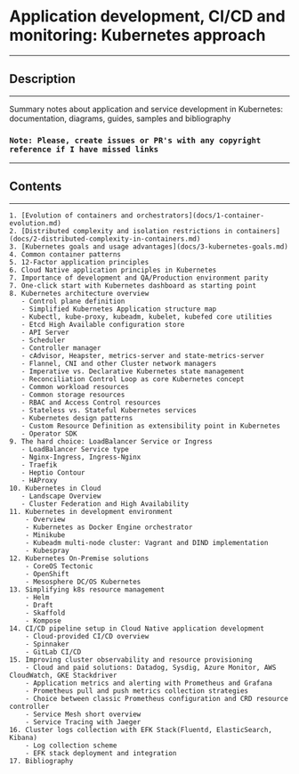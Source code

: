 # Application development, CI/CD and monitoring: Kubernetes approach
---------------
## Description
---------------
Summary notes about application and service development in Kubernetes: documentation, diagrams, guides, samples and bibliography

### `Note: Please, create issues or PR's with any copyright reference if I have missed links`

------------
## Contents
------------
    1. [Evolution of containers and orchestrators](docs/1-container-evolution.md)
    2. [Distributed complexity and isolation restrictions in containers](docs/2-distributed-complexity-in-containers.md)
    3. [Kubernetes goals and usage advantages](docs/3-kubernetes-goals.md)
    4. Common container patterns
    5. 12-Factor application principles
    6. Cloud Native application principles in Kubernetes
    7. Importance of development and QA/Production environment parity
    7. One-click start with Kubernetes dashboard as starting point
    8. Kubernetes architecture overview
       - Control plane definition
       - Simplified Kubernetes Application structure map
       - Kubectl, kube-proxy, kubeadm, kubelet, kubefed core utilities
       - Etcd High Available configuration store
       - API Server
       - Scheduler
       - Controller manager
       - cAdvisor, Heapster, metrics-server and state-metrics-server
       - Flannel, CNI and other Cluster network managers
       - Imperative vs. Declarative Kubernetes state management
       - Reconciliation Control Loop as core Kubernetes concept
       - Common workload resources
       - Common storage resources
       - RBAC and Access Control resources
       - Stateless vs. Stateful Kubernetes services
       - Kubernetes design patterns
       - Custom Resource Definition as extensibility point in Kubernetes
       - Operator SDK
    9. The hard choice: LoadBalancer Service or Ingress
       - LoadBalancer Service type
       - Nginx-Ingress, Ingress-Nginx
       - Traefik
       - Heptio Contour
       - HAProxy
    10. Kubernetes in Cloud
       - Landscape Overview
       - Cluster Federation and High Availability
    11. Kubernetes in development environment
        - Overview
        - Kubernetes as Docker Engine orchestrator
        - Minikube
        - Kubeadm multi-node cluster: Vagrant and DIND implementation
        - Kubespray
    12. Kubernetes On-Premise solutions
        - CoreOS Tectonic
        - OpenShift
        - Mesosphere DC/OS Kubernetes
    13. Simplifying k8s resource management
        - Helm
        - Draft
        - Skaffold
        - Kompose
    14. CI/CD pipeline setup in Cloud Native application development
        - Cloud-provided CI/CD overview
        - Spinnaker
        - GitLab CI/CD
    15. Improving cluster observability and resource provisioning
        - Cloud and paid solutions: Datadog, Sysdig, Azure Monitor, AWS CloudWatch, GKE Stackdriver
        - Application metrics and alerting with Prometheus and Grafana
        - Prometheus pull and push metrics collection strategies
        - Choice between classic Prometheus configuration and CRD resource controller
        - Service Mesh short overview
        - Service Tracing with Jaeger
    16. Cluster logs collection with EFK Stack(Fluentd, ElasticSearch, Kibana)
        - Log collection scheme
        - EFK stack deployment and integration
    17. Bibliography
